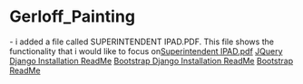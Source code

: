 # Gerloff_Painting
<JOE> - i added a file called SUPERINTENDENT IPAD.PDF.  This file shows the functionality that i would like to focus on[Superintendent IPAD.pdf](https://github.com/CodeYourLife/Gerloff_Painting/files/10093706/Superintendent.IPAD.pdf)
[JQuery Django Installation ReadMe](https://pypi.org/project/django-jquery/)
[Bootstrap Django Installation ReadMe](https://www.w3schools.com/django/django_add_bootstrap5.php)
[Bootstrap ReadMe](https://getbootstrap.com/)

